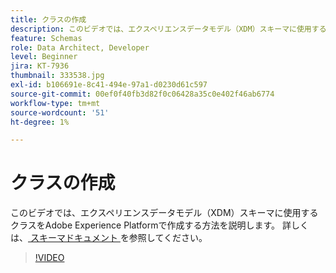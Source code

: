 ```yaml
---
title: クラスの作成
description: このビデオでは、エクスペリエンスデータモデル（XDM）スキーマに使用するクラスをAdobe Experience Platformで作成する方法を説明します。
feature: Schemas
role: Data Architect, Developer
level: Beginner
jira: KT-7936
thumbnail: 333538.jpg
exl-id: b106691e-8c41-494e-97a1-d0230d61c597
source-git-commit: 00ef0f40fb3d82f0c06428a35c0e402f46ab6774
workflow-type: tm+mt
source-wordcount: '51'
ht-degree: 1%

---
```


# クラスの作成

このビデオでは、エクスペリエンスデータモデル（XDM）スキーマに使用するクラスをAdobe Experience Platformで作成する方法を説明します。 詳しくは、[ スキーマドキュメント ](https://experienceleague.adobe.com/docs/experience-platform/xdm/home.html?lang=ja) を参照してください。

>[!VIDEO](https://video.tv.adobe.com/v/333538?learn=on)
